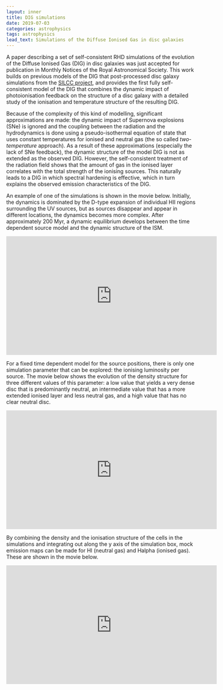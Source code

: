 ```yaml
---
layout: inner
title: DIG simulations
date: 2019-07-03
categories: astrophysics
tags: astrophysics
lead_text: Simulations of the Diffuse Ionised Gas in disc galaxies
---
```


A paper describing a set of self-consistent RHD simulations of the 
evolution of the Diffuse Ionised Gas (DIG) in disc galaxies was just 
accepted for publication in Monthly Notices of the Royal Astronomical 
Society. This work builds on previous models of the DIG that 
post-processed disc galaxy simulations from the [SILCC 
project](https://hera.ph1.uni-koeln.de/~silcc/), and provides the first 
fully self-consistent model of the DIG that combines the dynamic impact 
of photoionisation feedback on the structure of a disc galaxy with a 
detailed study of the ionisation and temperature structure of the 
resulting DIG.

Because of the complexity of this kind of modelling, significant 
approximations are made: the dynamic impact of Supernova explosions 
(SNe) is ignored and the coupling between the radiation and the 
hydrodynamics is done using a pseudo-isothermal equation of state that 
uses constant temperatures for ionised and neutral gas (the so called 
*two-temperature* approach). As a result of these approximations 
(especially the lack of SNe feedback), the dynamic structure of the 
model DIG is not as extended as the observed DIG. However, the 
self-consistent treatment of the radiation field shows that the amount 
of gas in the ionised layer correlates with the total strength of the 
ionising sources. This naturally leads to a DIG in which spectral 
hardening is effective, which in turn explains the observed emission 
characteristics of the DIG.

An example of one of the simulations is shown in the movie below. 
Initially, the dynamics is dominated by the D-type expansion of 
individual HII regions surrounding the UV sources, but as sources 
disappear and appear in different locations, the dynamics becomes more 
complex. After approximately 200 Myr, a dynamic equilibrium develops 
between the time dependent source model and the dynamic structure of the 
ISM.

<iframe width="560" height="315" 
src="https://www.youtube.com/embed/gjnFHlGt1yg" frameborder="0" 
allow="accelerometer; autoplay; encrypted-media; gyroscope; 
picture-in-picture" allowfullscreen></iframe>

For a fixed time dependent model for the source positions, there is only 
one simulation parameter that can be explored: the ionising luminosity 
per source. The movie below shows the evolution of the density structure 
for three different values of this parameter: a low value that yields a 
very dense disc that is predominantly neutral, an intermediate value 
that has a more extended ionised layer and less neutral gas, and a high 
value that has no clear neutral disc.

<iframe width="560" height="315" 
src="https://www.youtube.com/embed/JKvKDqrmKeg" frameborder="0" 
allow="accelerometer; autoplay; encrypted-media; gyroscope; 
picture-in-picture" allowfullscreen></iframe>

By combining the density and the ionisation structure of the cells in 
the simulations and integrating out along the y axis of the simulation 
box, mock emission maps can be made for HI (neutral gas) and Halpha 
(ionised gas). These are shown in the movie below.

<iframe width="560" height="315" 
src="https://www.youtube.com/embed/xmxWCkfczMo" frameborder="0" 
allow="accelerometer; autoplay; encrypted-media; gyroscope; 
picture-in-picture" allowfullscreen></iframe>

